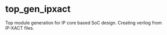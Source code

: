 # top_gen_ipxact
Top module generation for IP core based SoC design. Creating verilog from IP-XACT files.
